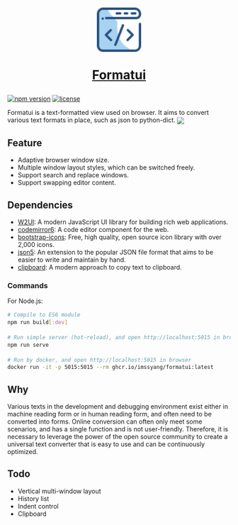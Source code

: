 <a href="https://github.com/imssyang/formatui">
  <h1 align="center">
    <picture>
	  <img alt="Formatui" src="https://github.com/imssyang/formatui/blob/main/src/img/formatui.svg" width="100" />
    </picture>
    <p>Formatui</p>
  </h1>
</a>

[![npm version](https://img.shields.io/badge/node-%3E%3D18.0.0-blue)](https://www.npmjs.com/package/@imssyang/formatui)
[![license](https://img.shields.io/badge/license-MIT-blue)](https://github.com/imssyang/formatui/blob/main/LICENSE)

Formatui is a text-formatted view used on browser. It aims to convert various text formats in place, such as json to python-dict.
<img align="center" width="1147px" src="https://github.com/imssyang/formatui/blob/main/snapshot/layout-3.png">

## Feature

- Adaptive browser window size.
- Multiple window layout styles, which can be switched freely.
- Support search and replace windows.
- Support swapping editor content.

## Dependencies

* [W2UI](https://github.com/vitmalina/w2ui): A modern JavaScript UI library for building rich web applications.
* [codemirror6](https://codemirror.net/): A code editor component for the web.
* [bootstrap-icons](https://icons.getbootstrap.com/): Free, high quality, open source icon library with over 2,000 icons.
* [json5](https://json5.org/): An extension to the popular JSON file format that aims to be easier to write and maintain by hand.
* [clipboard](https://clipboardjs.com): A modern approach to copy text to clipboard.

### Commands

For Node.js:

```bash
# Compile to ES6 module
npm run build[:dev]

# Run simple server (hot-reload), and open http://localhost:5015 in browser
npm run serve

# Run by docker, and open http://localhost:5015 in browser
docker run -it -p 5015:5015 --rm ghcr.io/imssyang/formatui:latest
```

## Why

Various texts in the development and debugging environment exist either in machine reading form or in human reading form, and often need to be converted into forms. Online conversion can often only meet some scenarios, and has a single function and is not user-friendly. Therefore, it is necessary to leverage the power of the open source community to create a universal text converter that is easy to use and can be continuously optimized.

## Todo

- Vertical multi-window layout
- History list
- Indent control
- Clipboard
